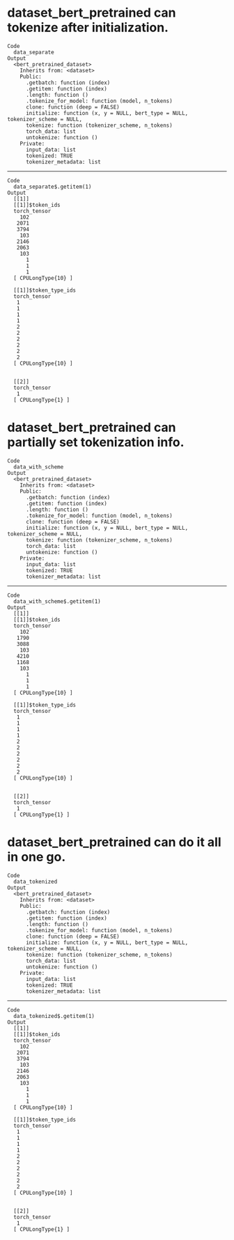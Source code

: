 # dataset_bert_pretrained can tokenize after initialization.

    Code
      data_separate
    Output
      <bert_pretrained_dataset>
        Inherits from: <dataset>
        Public:
          .getbatch: function (index) 
          .getitem: function (index) 
          .length: function () 
          .tokenize_for_model: function (model, n_tokens) 
          clone: function (deep = FALSE) 
          initialize: function (x, y = NULL, bert_type = NULL, tokenizer_scheme = NULL, 
          tokenize: function (tokenizer_scheme, n_tokens) 
          torch_data: list
          untokenize: function () 
        Private:
          input_data: list
          tokenized: TRUE
          tokenizer_metadata: list

---

    Code
      data_separate$.getitem(1)
    Output
      [[1]]
      [[1]]$token_ids
      torch_tensor
        102
       2071
       3794
        103
       2146
       2063
        103
          1
          1
          1
      [ CPULongType{10} ]
      
      [[1]]$token_type_ids
      torch_tensor
       1
       1
       1
       1
       2
       2
       2
       2
       2
       2
      [ CPULongType{10} ]
      
      
      [[2]]
      torch_tensor
       1
      [ CPULongType{1} ]
      

# dataset_bert_pretrained can partially set tokenization info.

    Code
      data_with_scheme
    Output
      <bert_pretrained_dataset>
        Inherits from: <dataset>
        Public:
          .getbatch: function (index) 
          .getitem: function (index) 
          .length: function () 
          .tokenize_for_model: function (model, n_tokens) 
          clone: function (deep = FALSE) 
          initialize: function (x, y = NULL, bert_type = NULL, tokenizer_scheme = NULL, 
          tokenize: function (tokenizer_scheme, n_tokens) 
          torch_data: list
          untokenize: function () 
        Private:
          input_data: list
          tokenized: TRUE
          tokenizer_metadata: list

---

    Code
      data_with_scheme$.getitem(1)
    Output
      [[1]]
      [[1]]$token_ids
      torch_tensor
        102
       1790
       3088
        103
       4210
       1168
        103
          1
          1
          1
      [ CPULongType{10} ]
      
      [[1]]$token_type_ids
      torch_tensor
       1
       1
       1
       1
       2
       2
       2
       2
       2
       2
      [ CPULongType{10} ]
      
      
      [[2]]
      torch_tensor
       1
      [ CPULongType{1} ]
      

# dataset_bert_pretrained can do it all in one go.

    Code
      data_tokenized
    Output
      <bert_pretrained_dataset>
        Inherits from: <dataset>
        Public:
          .getbatch: function (index) 
          .getitem: function (index) 
          .length: function () 
          .tokenize_for_model: function (model, n_tokens) 
          clone: function (deep = FALSE) 
          initialize: function (x, y = NULL, bert_type = NULL, tokenizer_scheme = NULL, 
          tokenize: function (tokenizer_scheme, n_tokens) 
          torch_data: list
          untokenize: function () 
        Private:
          input_data: list
          tokenized: TRUE
          tokenizer_metadata: list

---

    Code
      data_tokenized$.getitem(1)
    Output
      [[1]]
      [[1]]$token_ids
      torch_tensor
        102
       2071
       3794
        103
       2146
       2063
        103
          1
          1
          1
      [ CPULongType{10} ]
      
      [[1]]$token_type_ids
      torch_tensor
       1
       1
       1
       1
       2
       2
       2
       2
       2
       2
      [ CPULongType{10} ]
      
      
      [[2]]
      torch_tensor
       1
      [ CPULongType{1} ]
      

